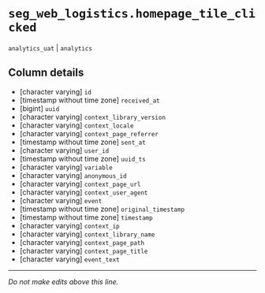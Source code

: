 # `seg_web_logistics.homepage_tile_clicked`
`analytics_uat` | `analytics`

## Column details
* [character varying] `id`
* [timestamp without time zone] `received_at`
* [bigint]    `uuid`
* [character varying] `context_library_version`
* [character varying] `context_locale`
* [character varying] `context_page_referrer`
* [timestamp without time zone] `sent_at`
* [character varying] `user_id`
* [timestamp without time zone] `uuid_ts`
* [character varying] `variable`
* [character varying] `anonymous_id`
* [character varying] `context_page_url`
* [character varying] `context_user_agent`
* [character varying] `event`
* [timestamp without time zone] `original_timestamp`
* [timestamp without time zone] `timestamp`
* [character varying] `context_ip`
* [character varying] `context_library_name`
* [character varying] `context_page_path`
* [character varying] `context_page_title`
* [character varying] `event_text`

-------------------------------------------------------------------------------
*Do not make edits above this line.*
